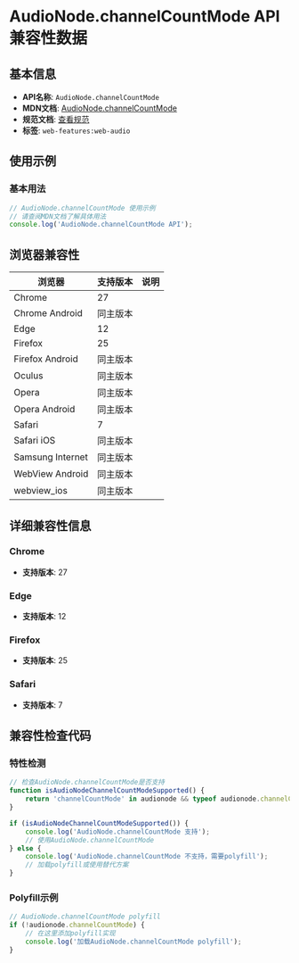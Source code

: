 # AudioNode.channelCountMode API 兼容性数据

## 基本信息

- **API名称**: `AudioNode.channelCountMode`
- **MDN文档**: [AudioNode.channelCountMode](https://developer.mozilla.org/docs/Web/API/AudioNode/channelCountMode)
- **规范文档**: [查看规范](https://webaudio.github.io/web-audio-api/#dom-audionode-channelcountmode)
- **标签**: `web-features:web-audio`

## 使用示例

### 基本用法

```javascript
// AudioNode.channelCountMode 使用示例
// 请查阅MDN文档了解具体用法
console.log('AudioNode.channelCountMode API');
```

## 浏览器兼容性

| 浏览器 | 支持版本 | 说明 |
|--------|----------|------|
| Chrome | 27 |  |
| Chrome Android | 同主版本 |  |
| Edge | 12 |  |
| Firefox | 25 |  |
| Firefox Android | 同主版本 |  |
| Oculus | 同主版本 |  |
| Opera | 同主版本 |  |
| Opera Android | 同主版本 |  |
| Safari | 7 |  |
| Safari iOS | 同主版本 |  |
| Samsung Internet | 同主版本 |  |
| WebView Android | 同主版本 |  |
| webview_ios | 同主版本 |  |

## 详细兼容性信息

### Chrome

- **支持版本**: 27

### Edge

- **支持版本**: 12

### Firefox

- **支持版本**: 25

### Safari

- **支持版本**: 7

## 兼容性检查代码

### 特性检测

```javascript
// 检查AudioNode.channelCountMode是否支持
function isAudioNodeChannelCountModeSupported() {
    return 'channelCountMode' in audionode && typeof audionode.channelCountMode === 'function';
}

if (isAudioNodeChannelCountModeSupported()) {
    console.log('AudioNode.channelCountMode 支持');
    // 使用AudioNode.channelCountMode
} else {
    console.log('AudioNode.channelCountMode 不支持，需要polyfill');
    // 加载polyfill或使用替代方案
}
```

### Polyfill示例

```javascript
// AudioNode.channelCountMode polyfill
if (!audionode.channelCountMode) {
    // 在这里添加polyfill实现
    console.log('加载AudioNode.channelCountMode polyfill');
}
```

